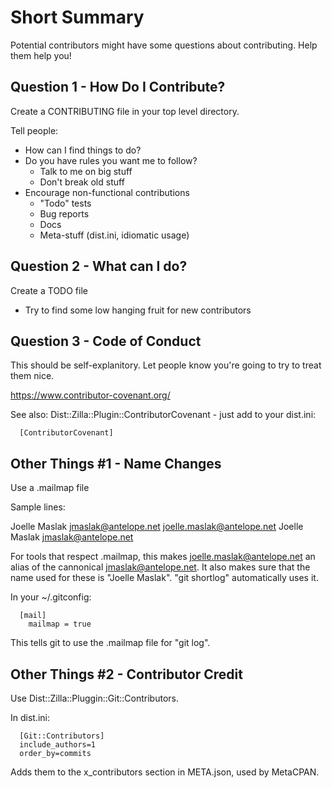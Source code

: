 # Short Summary

Potential contributors might have some questions about contributing.  Help them help you!

## Question 1 - How Do I Contribute?

Create a CONTRIBUTING file in your top level directory.

Tell people:

 * How can I find things to do?
 * Do you have rules you want me to follow?
   * Talk to me on big stuff
   * Don't break old stuff
 * Encourage non-functional contributions
   * "Todo" tests
   * Bug reports
   * Docs
   * Meta-stuff (dist.ini, idiomatic usage)
   
## Question 2 - What can I do?

Create a TODO file

 * Try to find some low hanging fruit for new contributors
 
## Question 3 - Code of Conduct

This should be self-explanitory.  Let people know you're going to try to treat them nice.

  https://www.contributor-covenant.org/

See also: Dist::Zilla::Plugin::ContributorCovenant - just add to your dist.ini:

~~~~
  [ContributorCovenant]
~~~~

## Other Things #1 - Name Changes

Use a .mailmap file

Sample lines:

 Joelle Maslak <jmaslak@antelope.net> <joelle.maslak@antelope.net>
 Joelle Maslak <jmaslak@antelope.net>
 
For tools that respect .mailmap, this makes joelle.maslak@antelope.net an alias of the
cannonical jmaslak@antelope.net.  It also makes sure that the name used for these
is "Joelle Maslak".  "git shortlog" automatically uses it.

In your ~/.gitconfig:

~~~~
  [mail]
    mailmap = true
~~~~
    
This tells git to use the .mailmap file for "git log".

## Other Things #2 - Contributor Credit

Use Dist::Zilla::Pluggin::Git::Contributors.

In dist.ini:

~~~~
  [Git::Contributors]
  include_authors=1
  order_by=commits
~~~~

Adds them to the x_contributors section in META.json, used by MetaCPAN.
